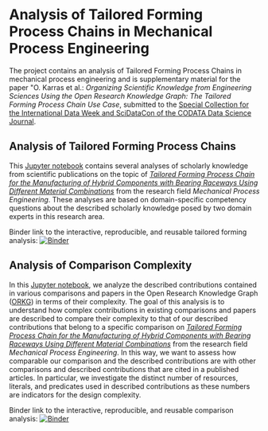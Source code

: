 # Analysis of Tailored Forming Process Chains in Mechanical Process Engineering
The project contains an analysis of Tailored Forming Process Chains in mechanical process engineering and is supplementary material for the paper "O. Karras et al.: *Organizing Scientific Knowledge from Engineering Sciences Using the Open Research Knowledge Graph: The Tailored Forming Process Chain Use Case*, submitted to the [Special Collection for the International Data Week and SciDataCon of the CODATA Data Science Journal](https://datascience.codata.org/collections/scidatacon).

## Analysis of Tailored Forming Process Chains
This [Jupyter notebook](tailored_forming_analysis.ipynb) contains several analyses of scholarly knowledge from scientific publications on the topic of *[Tailored Forming Process Chain for the Manufacturing of Hybrid Components with Bearing Raceways Using Different Material Combinations](https://orkg.org/comparison/R187049/)* from the research field *Mechanical Process Engineering*. These analyses are based on domain-specific competency questions about the described scholarly knowledge posed by two domain experts in this research area.

Binder link to the interactive, reproducible, and reusable tailored forming analysis:
[![Binder](https://mybinder.org/badge_logo.svg)](https://mybinder.org/v2/gh/okarras/TailoredForming-Analysis/HEAD?labpath=%2Ftailored_forming_analysis.ipynb)

## Analysis of Comparison Complexity
In this [Jupyter notebook](comparison_analysis.ipynb), we analyze the described contributions contained in various comparisons and papers in the Open Research Knowledge Graph ([ORKG](https://www.orkg.org)) in terms of their complexity. The goal of this analysis is to understand how complex contributions in existing comparisons and papers are described to compare their complexity to that of our described contributions that belong to a specific comparison on *[Tailored Forming Process Chain for the Manufacturing of Hybrid Components with Bearing Raceways Using Different Material Combinations](https://orkg.org/comparison/R187049/)* from the research field *Mechanical Process Engineering*. In this way, we want to assess how comparable our comparison and the described contributions are with other comparisons and described contributions that are cited in a published articles. In particular, we investigate the distinct number of resources, literals, and predicates used in described contributions as these numbers are indicators for the design complexity. 

Binder link to the interactive, reproducible, and reusable comparison analysis:
[![Binder](https://mybinder.org/badge_logo.svg)](https://mybinder.org/v2/gh/okarras/TailoredForming-Analysis/HEAD?labpath=%2Fcomparison_analysis.ipynb)
